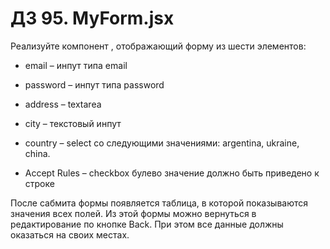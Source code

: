 # ДЗ 95. MyForm.jsx

Реализуйте компонент <MyForm>, отображающий форму из шести элементов:

* email – инпут типа email

* password – инпут типа password

* address – textarea

* city – текстовый инпут

* country – select со следующими значениями: argentina, ukraine, china.

* Accept Rules – checkbox булево значение должно быть приведено к строке

После сабмита формы появляется таблица, в которой показываются значения всех полей. Из этой формы можно вернуться в
редактирование по кнопке Back. При этом все данные должны оказаться на своих местах.
